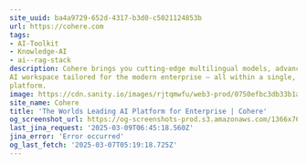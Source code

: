 ```yaml
---
site_uuid: ba4a9729-652d-4317-b3d0-c5021124853b
url: https://cohere.com
tags:
- AI-Toolkit
- Knowledge-AI
- ai--rag-stack
description: Cohere brings you cutting-edge multilingual models, advanced retrieval, and an
AI workspace tailored for the modern enterprise — all within a single, secure
platform.
image: https://cdn.sanity.io/images/rjtqmwfu/web3-prod/0750efbc3db33b1a67bc77575525b076f0137f26-1200x630.jpg?w=1200&h=630
site_name: Cohere
title: 'The Worlds Leading AI Platform for Enterprise | Cohere'
og_screenshot_url: https://og-screenshots-prod.s3.amazonaws.com/1366x768/80/false/f7a59c043f8227ec0e6a693916ca70f219373e38c3d17545ecb06cb69536c237.jpeg
last_jina_request: '2025-03-09T06:45:18.560Z'
jina_error: 'Error occurred'
og_last_fetch: '2025-03-07T05:19:18.725Z'
---
```


